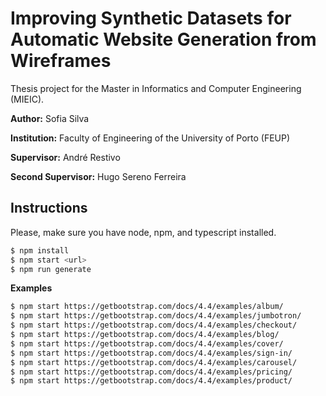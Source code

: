 # Improving Synthetic Datasets for Automatic Website Generation from Wireframes

Thesis project for the Master in Informatics and Computer Engineering (MIEIC).

**Author:** Sofia Silva

**Institution:** Faculty of Engineering of the University of Porto (FEUP)

**Supervisor:** André Restivo

**Second Supervisor:** Hugo Sereno Ferreira

## Instructions

Please, make sure you have node, npm, and typescript installed.

```bash
$ npm install
$ npm start <url>
$ npm run generate
```

**Examples**

```bash
$ npm start https://getbootstrap.com/docs/4.4/examples/album/
$ npm start https://getbootstrap.com/docs/4.4/examples/jumbotron/
$ npm start https://getbootstrap.com/docs/4.4/examples/checkout/
$ npm start https://getbootstrap.com/docs/4.4/examples/blog/
$ npm start https://getbootstrap.com/docs/4.4/examples/cover/
$ npm start https://getbootstrap.com/docs/4.4/examples/sign-in/
$ npm start https://getbootstrap.com/docs/4.4/examples/carousel/
$ npm start https://getbootstrap.com/docs/4.4/examples/pricing/
$ npm start https://getbootstrap.com/docs/4.4/examples/product/
```
